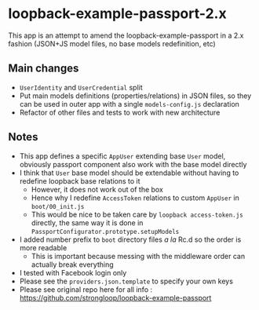loopback-example-passport-2.x
=============================

This app is an attempt to amend the loopback-example-passport in a 2.x fashion (JSON+JS model files, no base models redefinition, etc)

## Main changes

* `UserIdentity` and `UserCredential` split
* Put main models definitions (properties/relations) in JSON files, so they can be used in outer app with a single `models-config.js` declaration
* Refactor of other files and tests to work with new architecture

## Notes

* This app defines a specific `AppUser` extending base `User` model, obviously passport component also work with the base model directly
* I think that `User` base model should be extendable without having to redefine loopback base relations to it
  * However, it does not work out of the box
  * Hence why I redefine `AccessToken` relations to custom `AppUser` in `boot/00_init.js`
  * This would be nice to be taken care by `loopback access-token.js` directly, the same way it is done in `PassportConfigurator.prototype.setupModels`
* I added number prefix to `boot` directory files _a la_ Rc.d so the order is more readable
  * This is important because messing with the middleware order can actually break everything
* I tested with Facebook login only
* Please see the `providers.json.template` to specify your own keys
* Please see original repo here for all info : https://github.com/strongloop/loopback-example-passport
